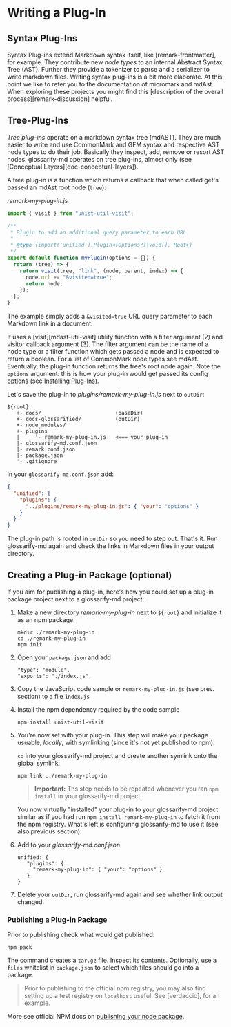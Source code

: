 # Writing a Plug-In

## Syntax Plug-Ins
Syntax Plug-ins extend Markdown syntax itself, like [remark-frontmatter], for example. They contribute new *node types* to an internal Abstract Syntax Tree (AST). Further they provide a tokenizer to parse and a serializer to write markdown files. Writing syntax plug-ins is a bit more elaborate. At this point we like to refer you to the documentation of micromark and mdAst. When exploring these projects you might find this [description of the overall process][remark-discussion] helpful.

## Tree-Plug-Ins
*Tree plug-ins* operate on a markdown syntax tree (mdAST). They are much easier to write and use CommonMark and GFM syntax and respective AST node types to do their job. Basically they inspect, add, remove or resort AST nodes. glossarify-md operates on tree plug-ins, almost only (see [Conceptual Layers][doc-conceptual-layers]).

A tree plug-in is a function which returns a callback that when called get's passed an mdAst root node (`tree`):

*remark-my-plug-in.js*
~~~js
import { visit } from "unist-util-visit";

/**
 * Plugin to add an additional query parameter to each URL
 *
 * @type {import('unified').Plugin<[Options?]|void[], Root>}
 */
export default function myPlugin(options = {}) {
  return (tree) => {
    return visit(tree, "link", (node, parent, index) => {
      node.url += "&visited=true";
      return node;
    });
  };
}
~~~

The example simply adds a `&visited=true` URL query parameter to each Markdown link in a document.

It uses a [visit][mdast-util-visit] utility function with a filter argument (2) and visitor callback argument (3). The filter argument can be the name of a node type or a filter function which gets passed a node and is expected to return a boolean.  For a list of CommonMark node types see mdAst. Eventually, the plug-in function returns the tree's root node again.
Note the `options` argument: this is how your plug-in would get passed its config options (see [Installing Plug-Ins](#installing-plug-ins)).

Let's save the plug-in to *plugins/remark-my-plug-in.js* next to `outDir`:

~~~
${root}
   +- docs/                        (baseDir)
   +- docs-glossarified/           (outDir)
   +- node_modules/
   +- plugins
   |     '- remark-my-plug-in.js   <=== your plug-in
   |- glossarify-md.conf.json
   |- remark.conf.json
   |- package.json
   '- .gitignore
~~~

In your `glossarify-md.conf.json` add:

~~~json
{
  "unified": {
    "plugins": {
      "../plugins/remark-my-plug-in.js": { "your": "options" }
    }
  }
}
~~~

The plug-in path is rooted in `outDir` so you need to step out.
That's it. Run glossarify-md again and check the links in Markdown files in your output directory.


## Creating a Plug-in Package (optional)

If you aim for publishing a plug-in, here's how you could set up a plug-in package project next to a glossarify-md project:

1. Make a new directory *remark-my-plug-in* next to `${root}` and initialize it as an npm package.

   ~~~
   mkdir ./remark-my-plug-in
   cd ./remark-my-plug-in
   npm init
   ~~~

2. Open your `package.json` and add

   ~~~
   "type": "module",
   "exports": "./index.js",
   ~~~

3. Copy the JavaScript code sample or `remark-my-plug-in.js` (see prev. section) to a file `index.js`
4. Install the npm dependency required by the code sample

   ~~~
   npm install unist-util-visit
   ~~~

5. You're now set with your plug-in. This step will make your package usuable, *locally*, with symlinking (since it's not yet published to npm).

   `cd` into your glossarify-md project and create another symlink onto the global symlink:

   ~~~
   npm link ../remark-my-plug-in
   ~~~

   > **Important:** Ths step needs to be repeated whenever you ran `npm install` in your glossarify-md project.

   You now virtually "installed" your plug-in to your glossarify-md project similar as if you had run `npm install remark-my-plug-in` to fetch it from the npm registry. What's left is configuring glossarify-md to use it (see also previous section):

7. Add to your *glossarify-md.conf.json*

   ~~~
   unified: {
      "plugins": {
        "remark-my-plug-in": { "your": "options" }
      }
   }
   ~~~

8. Delete your `outDir`, run glossarify-md again and see whether link output changed.

### Publishing a Plug-in Package

Prior to publishing check what would get published:

~~~
npm pack
~~~

The command creates a `tar.gz` file. Inspect its contents. Optionally, use a `files` whitelist in `package.json` to select which files should go into a package.

> Prior to publishing to the official npm registry, you may also find setting up a test registry on `localhost` useful. See [verdaccio], for an example.

More see official NPM docs on [publishing your node package](https://docs.npmjs.com/packages-and-modules).

